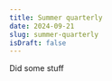 ```yaml
---
title: Summer quarterly
date: 2024-09-21
slug: summer-quarterly
isDraft: false
---
```


Did some stuff
